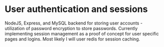 # User authentication and sessions 

NodeJS, Express, and MySQL backend for storing user accounts - utilization of password encryption to store passwords. Currently implementing session management as a proof of concept for user specific pages and logins. Most likely I will user redis for session caching. 